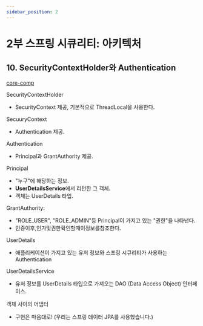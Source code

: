 ```yaml
---
sidebar_position: 2
---
```


# 2부 스프링 시큐리티: 아키텍처

## 10. SecurityContextHolder와 Authentication

[core-comp](https://docs.spring.io/spring-security/site/docs/5.1.5.RELEASE/reference/htmlsingle/#core-components)

SecurityContextHolder
- SecurityContext 제공, 기본적으로 ThreadLocal을 사용한다.

SecuuryContext
- Authentication 제공.

Authentication
- Principal과 GrantAuthority 제공.

Principal
- "누구"에 해당하는 정보.
- **UserDetailsService**에서 리턴한 그 객체.
- 객체는 UserDetails 타입.

GrantAuthority:
- "ROLE_USER", "ROLE_ADMIN"등 Principal이 가지고 있는 "권한"을 나타낸다. 
- 인증이후,인가및권한확인할때이정보를참조한다.

UserDetails
- 애플리케이션이 가지고 있는 유저 정보와 스프링 시큐리티가 사용하는 Authentication

UserDetailsService
- 유저 정보를 UserDetails 타입으로 가져오는 DAO (Data Access Object) 인터페이스.

객체 사이의 어댑터   
- 구현은 마음대로! (우리는 스프링 데이터 JPA를 사용했습니다.)